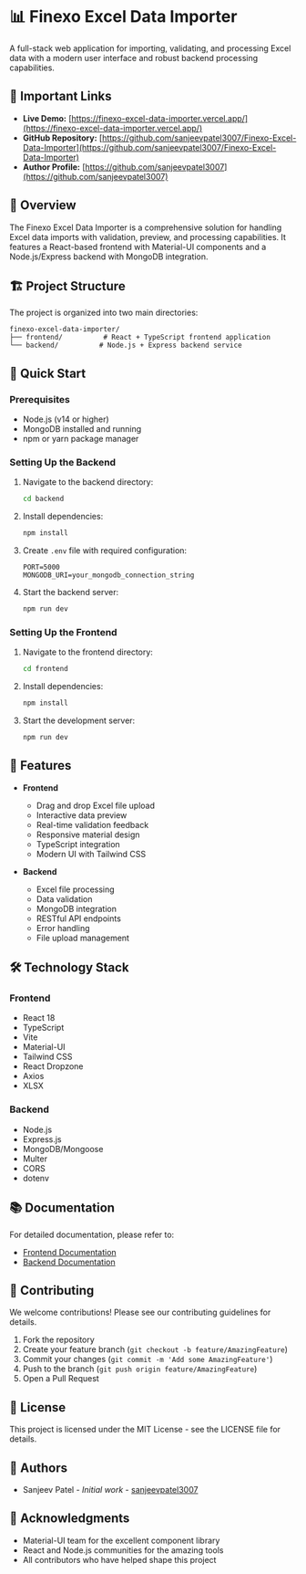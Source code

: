 # 📊 Finexo Excel Data Importer

A full-stack web application for importing, validating, and processing Excel data with a modern user interface and robust backend processing capabilities.

## 🔗 Important Links

- **Live Demo:** [https://finexo-excel-data-importer.vercel.app/](https://finexo-excel-data-importer.vercel.app/)
- **GitHub Repository:** [https://github.com/sanjeevpatel3007/Finexo-Excel-Data-Importer](https://github.com/sanjeevpatel3007/Finexo-Excel-Data-Importer)
- **Author Profile:** [https://github.com/sanjeevpatel3007](https://github.com/sanjeevpatel3007)

## 🌟 Overview

The Finexo Excel Data Importer is a comprehensive solution for handling Excel data imports with validation, preview, and processing capabilities. It features a React-based frontend with Material-UI components and a Node.js/Express backend with MongoDB integration.

## 🏗️ Project Structure

The project is organized into two main directories:

```
finexo-excel-data-importer/
├── frontend/          # React + TypeScript frontend application
└── backend/          # Node.js + Express backend service
```

## 🚀 Quick Start

### Prerequisites

- Node.js (v14 or higher)
- MongoDB installed and running
- npm or yarn package manager

### Setting Up the Backend

1. Navigate to the backend directory:
   ```bash
   cd backend
   ```

2. Install dependencies:
   ```bash
   npm install
   ```

3. Create `.env` file with required configuration:
   ```env
   PORT=5000
   MONGODB_URI=your_mongodb_connection_string
   ```

4. Start the backend server:
   ```bash
   npm run dev
   ```

### Setting Up the Frontend

1. Navigate to the frontend directory:
   ```bash
   cd frontend
   ```

2. Install dependencies:
   ```bash
   npm install
   ```

3. Start the development server:
   ```bash
   npm run dev
   ```

## 🎯 Features

- **Frontend**
  - Drag and drop Excel file upload
  - Interactive data preview
  - Real-time validation feedback
  - Responsive material design
  - TypeScript integration
  - Modern UI with Tailwind CSS

- **Backend**
  - Excel file processing
  - Data validation
  - MongoDB integration
  - RESTful API endpoints
  - Error handling
  - File upload management

## 🛠️ Technology Stack

### Frontend
- React 18
- TypeScript
- Vite
- Material-UI
- Tailwind CSS
- React Dropzone
- Axios
- XLSX

### Backend
- Node.js
- Express.js
- MongoDB/Mongoose
- Multer
- CORS
- dotenv

## 📚 Documentation

For detailed documentation, please refer to:
- [Frontend Documentation](./frontend/README.md)
- [Backend Documentation](./backend/README.md)

## 🤝 Contributing

We welcome contributions! Please see our contributing guidelines for details.

1. Fork the repository
2. Create your feature branch (`git checkout -b feature/AmazingFeature`)
3. Commit your changes (`git commit -m 'Add some AmazingFeature'`)
4. Push to the branch (`git push origin feature/AmazingFeature`)
5. Open a Pull Request

## 📝 License

This project is licensed under the MIT License - see the LICENSE file for details.

## 👥 Authors

- Sanjeev Patel - *Initial work* - [sanjeevpatel3007](https://github.com/sanjeevpatel3007)

## 🙏 Acknowledgments

- Material-UI team for the excellent component library
- React and Node.js communities for the amazing tools
- All contributors who have helped shape this project 